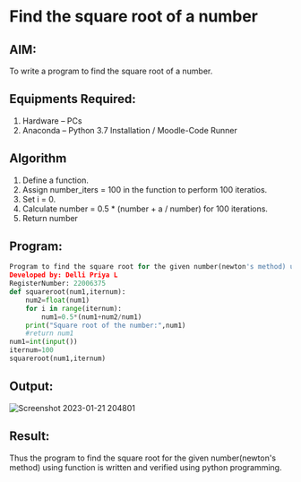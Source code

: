 # Find the square root of a number

## AIM:
To write a program to find the square root of a number.

## Equipments Required:
1. Hardware – PCs
2. Anaconda – Python 3.7 Installation / Moodle-Code Runner

## Algorithm
1. Define a function.
2. Assign number_iters = 100 in the function to perform 100 iteratios.
3. Set i = 0.
4. Calculate  number = 0.5 * (number + a / number) for 100 iterations.
5. Return number

## Program:
```python
Program to find the square root for the given number(newton's method) using function.
Developed by: Delli Priya L
RegisterNumber: 22006375 
def squareroot(num1,iternum):
    num2=float(num1)
    for i in range(iternum):
        num1=0.5*(num1+num2/num1)
    print("Square root of the number:",num1)
    #return num1
num1=int(input())
iternum=100
squareroot(num1,iternum)
```
## Output:
![Screenshot 2023-01-21 204801](https://user-images.githubusercontent.com/121166075/213873628-1d082ad7-0000-4eaa-94ea-0fd84701bb71.png)



## Result:
Thus the program to find the square root for the given number(newton's method) using function is written and verified using python programming.
